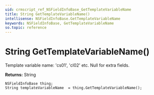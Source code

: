 ```yaml
---
uid: crmscript_ref_NSFieldInfoBase_GetTemplateVariableName
title: String GetTemplateVariableName()
intellisense: NSFieldInfoBase.GetTemplateVariableName
keywords: NSFieldInfoBase, GetTemplateVariableName
so.topic: reference
---
```


# String GetTemplateVariableName()

Template variable name: 'cs01', 'cl02' etc. Null for extra fields.

**Returns:** String

```crmscript
NSFieldInfoBase thing;
String templateVariableName  = thing.GetTemplateVariableName();
```

